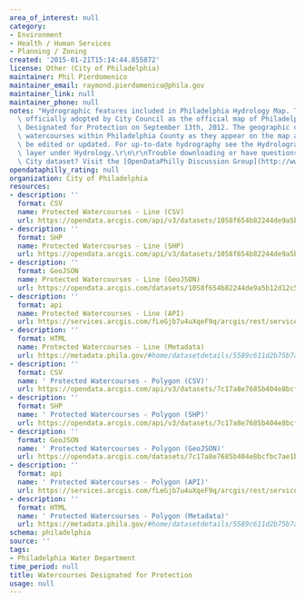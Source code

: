```yaml
---
area_of_interest: null
category:
- Environment
- Health / Human Services
- Planning / Zoning
created: '2015-01-21T15:14:44.855872'
license: Other (City of Philadelphia)
maintainer: Phil Pierdomenico
maintainer_email: raymond.pierdomenico@phila.gov
maintainer_link: null
maintainer_phone: null
notes: "Hydrographic features included in Philadelphia Hydrology Map. This map was\
  \ officially adopted by City Council as the official map of Philadelphia Watercourses\
  \ Designated for Protection on September 13th, 2012. The geographic data depicts\
  \ watercourses within Philadelphia County as they appear on the map and will not\
  \ be edited or updated. For up-to-date hydrography see the Hydrolographic_Features_Poly\
  \ layer under Hydrology.\r\n\r\nTrouble downloading or have questions about this\
  \ City dataset? Visit the [OpenDataPhilly Discussion Group](http://www.phila.gov/data/discuss/)"
opendataphilly_rating: null
organization: City of Philadelphia
resources:
- description: ''
  format: CSV
  name: Protected Watercourses - Line (CSV)
  url: https://opendata.arcgis.com/api/v3/datasets/1058f654b82244de9a5b12d12c58279b_0/downloads/data?format=csv&spatialRefId=4326
- description: ''
  format: SHP
  name: Protected Watercourses - Line (SHP)
  url: https://opendata.arcgis.com/api/v3/datasets/1058f654b82244de9a5b12d12c58279b_0/downloads/data?format=shp&spatialRefId=4326
- description: ''
  format: GeoJSON
  name: Protected Watercourses - Line (GeoJSON)
  url: https://opendata.arcgis.com/datasets/1058f654b82244de9a5b12d12c58279b_0.geojson
- description: ''
  format: api
  name: Protected Watercourses - Line (API)
  url: https://services.arcgis.com/fLeGjb7u4uXqeF9q/arcgis/rest/services/Zoning_Hydrology_Line_2012/FeatureServer/0/query?outFields=*&where=1%3D1
- description: ''
  format: HTML
  name: Protected Watercourses - Line (Metadata)
  url: https://metadata.phila.gov/#home/datasetdetails/5589c611d2b75b7a58b238fa/representationdetails/55438ac69b989a05172d0d75/
- description: ''
  format: CSV
  name: ' Protected Watercourses - Polygon (CSV)'
  url: https://opendata.arcgis.com/api/v3/datasets/7c17a8e7685b404e8bcfbc7ae1b62de3_0/downloads/data?format=csv&spatialRefId=4326
- description: ''
  format: SHP
  name: ' Protected Watercourses - Polygon (SHP)'
  url: https://opendata.arcgis.com/api/v3/datasets/7c17a8e7685b404e8bcfbc7ae1b62de3_0/downloads/data?format=shp&spatialRefId=4326
- description: ''
  format: GeoJSON
  name: ' Protected Watercourses - Polygon (GeoJSON)'
  url: https://opendata.arcgis.com/datasets/7c17a8e7685b404e8bcfbc7ae1b62de3_0.geojson
- description: ''
  format: api
  name: ' Protected Watercourses - Polygon (API)'
  url: https://services.arcgis.com/fLeGjb7u4uXqeF9q/arcgis/rest/services/Zoning_Hydrology_Poly_2012/FeatureServer/0/query?outFields=*&where=1%3D1
- description: ''
  format: HTML
  name: ' Protected Watercourses - Polygon (Metadata)'
  url: https://metadata.phila.gov/#home/datasetdetails/5589c611d2b75b7a58b238fa/representationdetails/5589c63a185a41346fccce8c/
schema: philadelphia
source: ''
tags:
- Philadelphia Water Department
time_period: null
title: Watercourses Designated for Protection
usage: null
---
```

